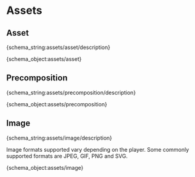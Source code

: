 # Assets

<h2 id="asset">Asset</h2>

{schema_string:assets/asset/description}

{schema_object:assets/asset}


<h2 id="precomposition">Precomposition</h2>

{schema_string:assets/precomposition/description}

{schema_object:assets/precomposition}

<h2 id="image">Image</h2>

{schema_string:assets/image/description}

Image formats supported vary depending on the player. Some commonly supported formats are JPEG, GIF, PNG and SVG. 

{schema_object:assets/image}
